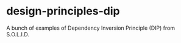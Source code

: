 # design-principles-dip
A bunch of examples of Dependency Inversion Principle (DIP) from S.O.L.I.D.
